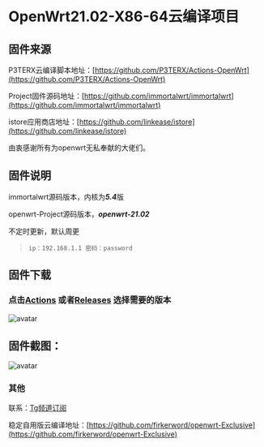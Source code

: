 # OpenWrt21.02-X86-64云编译项目

## 固件来源

P3TERX云编译脚本地址：[https://github.com/P3TERX/Actions-OpenWrt](https://github.com/P3TERX/Actions-OpenWrt)

Project固件源码地址：[https://github.com/immortalwrt/immortalwrt](https://github.com/immortalwrt/immortalwrt)

istore应用商店地址：[https://github.com/linkease/istore](https://github.com/linkease/istore)

由衷感谢所有为openwrt无私奉献的大佬们。

## 固件说明

immortalwrt源码版本，内核为***5.4***版

openwrt-Project源码版本，***openwrt-21.02***

不定时更新，默认周更

> `ip：192.168.1.1 密码：password`

## 固件下载

### 点击[Actions](https://github.com/firkerword/openwrt-Project/actions/workflows/openwrt-Project.yml) 或者[Releases](https://github.com/firkerword/openwrt-Project/releases) 选择需要的版本
![avatar](https://raw.githubusercontent.com/firkerword/openwrt-stable-version/main/boc/c.png)

## 固件截图：
![avatar](https://raw.githubusercontent.com/firkerword/openwrt-Project/main/boc/03.jpg)
### 其他

联系：[Tg频道订阅](https://t.me/zhinengchaoshenzhe)

稳定自用版云编译地址：[https://github.com/firkerword/openwrt-Exclusive](https://github.com/firkerword/openwrt-Exclusive)



